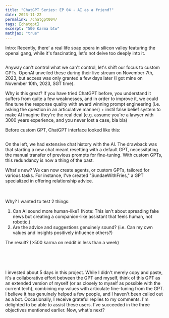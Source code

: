 ```yaml
---
title: "ChatGPT Series: EP 04 - AI as a friend?"
date: 2023-11-22
permalink: /chatgpt004/
tags: [chatgpt]
excerpt: "500 Karma btw"
mathjax: "true"
---
```


Intro: Recently, there' a real life soap opera in silicon valley featuring the openai gang, while it's fascinating, let's not delve too deeply into it.

<img src="{{ site.url }}{{ site.baseurl }}/assets/images/posts/gpt004/keppo.png" alt="" style="display: block; margin: 10px 0;">

Anyway can't control what we can't control, let's shift our focus to custom GPTs. OpenAI unveiled these during their live stream on November 7th, 2023, but access was only granted a few days later (I got mine on November 10th, 2023, SGT time).

Why is this great?
If you have tried ChatGPT before, you understand it suffers from quite a few weaknesses, and in order to improve it, we could fine tune the response quality with award winning prompt engineering (i.e. asking the question in an articulative manner) + instil false belief system to make AI imagine they're the real deal (e.g. assume you're a lawyer with 3000 years experience, and you never lost a case, bla bla)

Before custom GPT, ChatGPT interface looked like this:

<img src="{{ site.url }}{{ site.baseurl }}/assets/images/posts/gpt004/old_gpt.png" alt="" style="display: block; margin: 10px 0;">

On the left, we had extensive chat history with the AI. The drawback was that starting a new chat meant resetting with a default GPT, necessitating the manual transfer of previous prompts for fine-tuning. With custom GPTs, this redundancy is now a thing of the past.


What's new? We can now create agents, or custom GPTs, tailored for various tasks. For instance, I've created "SundaeWithFries," a GPT specialized in offering relationship advice.

<img src="{{ site.url }}{{ site.baseurl }}/assets/images/posts/gpt004/new_gpt.png" alt="" style="display: block; margin: 10px 0;">

<img src="{{ site.url }}{{ site.baseurl }}/assets/images/posts/gpt004/swf_logo.png" alt="" style="display: block; margin: 10px 0;">

<img src="{{ site.url }}{{ site.baseurl }}/assets/images/posts/gpt004/swf.png" alt="" style="display: block; margin: 10px 0;">


Why?
I wanted to test 2 things: 
1. Can AI sound more human-like? (Note: This isn't about spreading fake news but creating a companion-like assistant that feels human, not robotic.)
2. Are the advice and suggestions genuinely sound? (i.e. Can my own values and insights positively influence others?)


The result? (>500 karma on reddit in less than a week)

<img src="{{ site.url }}{{ site.baseurl }}/assets/images/posts/reddit_karma/swf.png" alt="" style="display: block; margin: 10px 0;">

<img src="{{ site.url }}{{ site.baseurl }}/assets/images/posts/gpt004/r01.png" alt="" style="display: block; margin: 10px 0;">

<img src="{{ site.url }}{{ site.baseurl }}/assets/images/posts/gpt004/r02.png" alt="" style="display: block; margin: 10px 0;">

<img src="{{ site.url }}{{ site.baseurl }}/assets/images/posts/gpt004/r03.png" alt="" style="display: block; margin: 10px 0;">

<img src="{{ site.url }}{{ site.baseurl }}/assets/images/posts/gpt004/r04.png" alt="" style="display: block; margin: 10px 0;">

<img src="{{ site.url }}{{ site.baseurl }}/assets/images/posts/gpt004/r05.png" alt="" style="display: block; margin: 10px 0;">


I invested about 5 days in this project. While I didn't merely copy and paste, it's a collaborative effort between the GPT and myself, think of this GPT as an extended version of myself (or as closely to myself as possible with the current tech), combining my values with articulate fine-tuning from the GPT. I believe it has genuinely helped a few people, and I haven't been called out as a bot. Occasionally, I receive grateful replies to my comments. I'm delighted to be able to assist these users. I've succeeded in the three objectives mentioned earlier. Now, what's next?